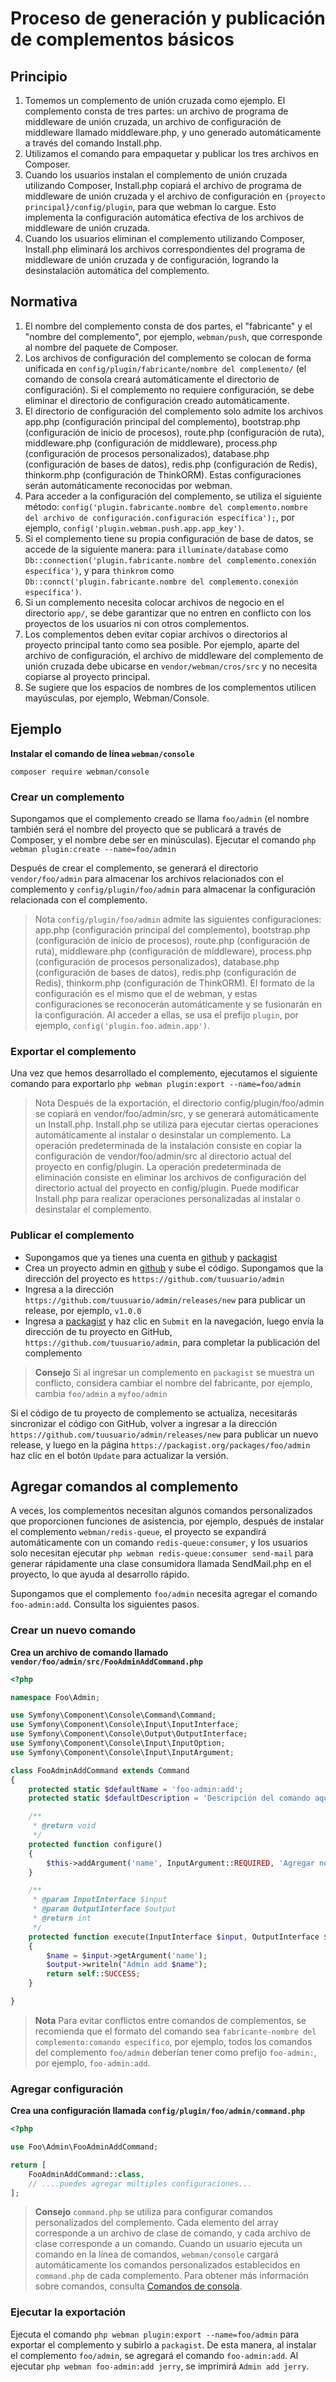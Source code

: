 # Proceso de generación y publicación de complementos básicos

## Principio
1. Tomemos un complemento de unión cruzada como ejemplo. El complemento consta de tres partes: un archivo de programa de middleware de unión cruzada, un archivo de configuración de middleware llamado middleware.php, y uno generado automáticamente a través del comando Install.php.
2. Utilizamos el comando para empaquetar y publicar los tres archivos en Composer.
3. Cuando los usuarios instalan el complemento de unión cruzada utilizando Composer, Install.php copiará el archivo de programa de middleware de unión cruzada y el archivo de configuración en `{proyecto principal}/config/plugin`, para que webman lo cargue. Esto implementa la configuración automática efectiva de los archivos de middleware de unión cruzada.
4. Cuando los usuarios eliminan el complemento utilizando Composer, Install.php eliminará los archivos correspondientes del programa de middleware de unión cruzada y de configuración, logrando la desinstalación automática del complemento.

## Normativa
1. El nombre del complemento consta de dos partes, el "fabricante" y el "nombre del complemento", por ejemplo, `webman/push`, que corresponde al nombre del paquete de Composer.
2. Los archivos de configuración del complemento se colocan de forma unificada en `config/plugin/fabricante/nombre del complemento/` (el comando de consola creará automáticamente el directorio de configuración). Si el complemento no requiere configuración, se debe eliminar el directorio de configuración creado automáticamente.
3. El directorio de configuración del complemento solo admite los archivos app.php (configuración principal del complemento), bootstrap.php (configuración de inicio de procesos), route.php (configuración de ruta), middleware.php (configuración de middleware), process.php (configuración de procesos personalizados), database.php (configuración de bases de datos), redis.php (configuración de Redis), thinkorm.php (configuración de ThinkORM). Estas configuraciones serán automáticamente reconocidas por webman.
4. Para acceder a la configuración del complemento, se utiliza el siguiente método: `config('plugin.fabricante.nombre del complemento.nombre del archivo de configuración.configuración específica');`, por ejemplo, `config('plugin.webman.push.app.app_key')`.
5. Si el complemento tiene su propia configuración de base de datos, se accede de la siguiente manera: para `illuminate/database` como `Db::connection('plugin.fabricante.nombre del complemento.conexión específica')`, y para `thinkrom` como `Db::connct('plugin.fabricante.nombre del complemento.conexión específica')`.
6. Si un complemento necesita colocar archivos de negocio en el directorio `app/`, se debe garantizar que no entren en conflicto con los proyectos de los usuarios ni con otros complementos.
7. Los complementos deben evitar copiar archivos o directorios al proyecto principal tanto como sea posible. Por ejemplo, aparte del archivo de configuración, el archivo de middleware del complemento de unión cruzada debe ubicarse en `vendor/webman/cros/src` y no necesita copiarse al proyecto principal.
8. Se sugiere que los espacios de nombres de los complementos utilicen mayúsculas, por ejemplo, Webman/Console.

## Ejemplo

**Instalar el comando de línea `webman/console`**

`composer require webman/console`

### Crear un complemento

Supongamos que el complemento creado se llama `foo/admin` (el nombre también será el nombre del proyecto que se publicará a través de Composer, y el nombre debe ser en minúsculas).
Ejecutar el comando
`php webman plugin:create --name=foo/admin`

Después de crear el complemento, se generará el directorio `vendor/foo/admin` para almacenar los archivos relacionados con el complemento y `config/plugin/foo/admin` para almacenar la configuración relacionada con el complemento.

> Nota
> `config/plugin/foo/admin` admite las siguientes configuraciones: app.php (configuración principal del complemento), bootstrap.php (configuración de inicio de procesos), route.php (configuración de ruta), middleware.php (configuración de middleware), process.php (configuración de procesos personalizados), database.php (configuración de bases de datos), redis.php (configuración de Redis), thinkorm.php (configuración de ThinkORM). El formato de la configuración es el mismo que el de webman, y estas configuraciones se reconocerán automáticamente y se fusionarán en la configuración.
Al acceder a ellas, se usa el prefijo `plugin`, por ejemplo, `config('plugin.foo.admin.app')`.

### Exportar el complemento

Una vez que hemos desarrollado el complemento, ejecutamos el siguiente comando para exportarlo
`php webman plugin:export --name=foo/admin`

> Nota
> Después de la exportación, el directorio config/plugin/foo/admin se copiará en vendor/foo/admin/src, y se generará automáticamente un Install.php. Install.php se utiliza para ejecutar ciertas operaciones automáticamente al instalar o desinstalar un complemento.
> La operación predeterminada de la instalación consiste en copiar la configuración de vendor/foo/admin/src al directorio actual del proyecto en config/plugin.
> La operación predeterminada de eliminación consiste en eliminar los archivos de configuración del directorio actual del proyecto en config/plugin.
> Puede modificar Install.php para realizar operaciones personalizadas al instalar o desinstalar el complemento.

### Publicar el complemento
* Supongamos que ya tienes una cuenta en [github](https://github.com) y [packagist](https://packagist.org)
* Crea un proyecto admin en [github](https://github.com) y sube el código. Supongamos que la dirección del proyecto es `https://github.com/tuusuario/admin`
* Ingresa a la dirección `https://github.com/tuusuario/admin/releases/new` para publicar un release, por ejemplo, `v1.0.0`
* Ingresa a [packagist](https://packagist.org) y haz clic en `Submit` en la navegación, luego envía la dirección de tu proyecto en GitHub, `https://github.com/tuusuario/admin`, para completar la publicación del complemento

> **Consejo**
> Si al ingresar un complemento en `packagist` se muestra un conflicto, considera cambiar el nombre del fabricante, por ejemplo, cambia `foo/admin` a `myfoo/admin`

Si el código de tu proyecto de complemento se actualiza, necesitarás sincronizar el código con GitHub, volver a ingresar a la dirección `https://github.com/tuusuario/admin/releases/new` para publicar un nuevo release, y luego en la página `https://packagist.org/packages/foo/admin` haz clic en el botón `Update` para actualizar la versión.

## Agregar comandos al complemento
A veces, los complementos necesitan algunos comandos personalizados que proporcionen funciones de asistencia, por ejemplo, después de instalar el complemento `webman/redis-queue`, el proyecto se expandirá automáticamente con un comando `redis-queue:consumer`, y los usuarios solo necesitan ejecutar `php webman redis-queue:consumer send-mail` para generar rápidamente una clase consumidora llamada SendMail.php en el proyecto, lo que ayuda al desarrollo rápido.

Supongamos que el complemento `foo/admin` necesita agregar el comando `foo-admin:add`. Consulta los siguientes pasos.

### Crear un nuevo comando
**Crea un archivo de comando llamado `vendor/foo/admin/src/FooAdminAddCommand.php`**

```php
<?php

namespace Foo\Admin;

use Symfony\Component\Console\Command\Command;
use Symfony\Component\Console\Input\InputInterface;
use Symfony\Component\Console\Output\OutputInterface;
use Symfony\Component\Console\Input\InputOption;
use Symfony\Component\Console\Input\InputArgument;

class FooAdminAddCommand extends Command
{
    protected static $defaultName = 'foo-admin:add';
    protected static $defaultDescription = 'Descripción del comando aquí';

    /**
     * @return void
     */
    protected function configure()
    {
        $this->addArgument('name', InputArgument::REQUIRED, 'Agregar nombre');
    }

    /**
     * @param InputInterface $input
     * @param OutputInterface $output
     * @return int
     */
    protected function execute(InputInterface $input, OutputInterface $output)
    {
        $name = $input->getArgument('name');
        $output->writeln("Admin add $name");
        return self::SUCCESS;
    }

}
```

> **Nota**
> Para evitar conflictos entre comandos de complementos, se recomienda que el formato del comando sea `fabricante-nombre del complemento:comando específico`, por ejemplo, todos los comandos del complemento `foo/admin` deberían tener como prefijo `foo-admin:`, por ejemplo, `foo-admin:add`.

### Agregar configuración
**Crea una configuración llamada `config/plugin/foo/admin/command.php`**
```php
<?php

use Foo\Admin\FooAdminAddCommand;

return [
    FooAdminAddCommand::class,
    // ....puedes agregar múltiples configuraciones...
];
```

> **Consejo**
> `command.php` se utiliza para configurar comandos personalizados del complemento. Cada elemento del array corresponde a un archivo de clase de comando, y cada archivo de clase corresponde a un comando. Cuando un usuario ejecuta un comando en la línea de comandos, `webman/console` cargará automáticamente los comandos personalizados establecidos en `command.php` de cada complemento. Para obtener más información sobre comandos, consulta [Comandos de consola](console.md).

### Ejecutar la exportación
Ejecuta el comando `php webman plugin:export --name=foo/admin` para exportar el complemento y subirlo a `packagist`. De esta manera, al instalar el complemento `foo/admin`, se agregará el comando `foo-admin:add`. Al ejecutar `php webman foo-admin:add jerry`, se imprimirá `Admin add jerry`.
